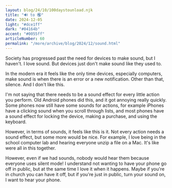 ```yaml
---
layout: blog/24/10/100daystounload.njk
title: "🔊 to 🔇"
date: 2024-12-05
light: "#dce1ff"
dark: "#04164b"
accent: "#0055ff"
articleNumber: 60
permalink: "/more/archive/blog/2024/12/sound.html"
---
```

Society has progressed past the need for devices to make sound, but I haven't. I love sound. But devices just don't make sound like they used to.

In the modern era it feels like the only time devices, especially computers, make sound is when there is an error or a new notification. Other than that, silence. And I don't like this.

I'm not saying that there needs to be a sound effect for every little action you perform. Old Android phones did this, and it got annoying really quickly. Some phones now still have some sounds for actions, for example iPhones have a clicking sound when you scroll through lists, and most phones have a sound effect for locking the device, making a purchase, and using the keyboard.

However, in terms of sounds, it feels like this is it. Not every action needs a sound effect, but some more would be nice. For example, I love being in the school computer lab and hearing everyone unzip a file on a Mac. It's like were all in this together.

However, even if we had sounds, nobody would hear them because everyone uses silent mode! I understand not wanting to have your phone go off in public, but at the same time I love it when it happens. Maybe if you're in church you can have it off, but if you're just in public, turn your sound on, I want to hear your phone.